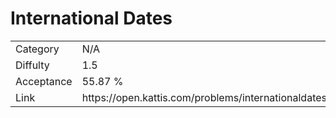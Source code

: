 # International Dates

<table>
    <tr>
        <td>Category</td>
        <td>N/A</td>
    </tr>
    <tr>
        <td>Diffulty</td>
        <td>1.5</td>
    </tr>
    <tr>
        <td>Acceptance</td>
        <td>55.87 %</td>
    </tr>
    <tr>
        <td>Link</td>
        <td>https://open.kattis.com/problems/internationaldates</td>
    </tr>
</table>